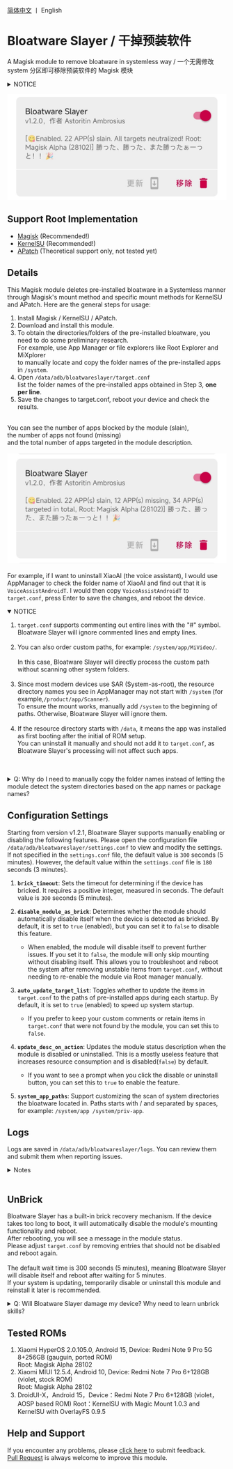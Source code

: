 [简体中文](README.md) 丨 English <br>

# Bloatware Slayer / 干掉预装软件

A Magisk module to remove bloatware in systemless way
/ 一个无需修改 system 分区即可移除预装软件的 Magisk 模块

<details>
<summary>NOTICE</summary>
This Magisk module required devices with unlocked BootLoader and specific Root Modules Manager (Magisk/KernelSU/APatch).
This Magisk module WILL NOT be able to work if your device doesn't get root access or even unlock BootLoader.
</details>

![Bloatware Slayer v1.2.0](webpage/img/bs_work_allclear.jpg)

## Support Root Implementation

- [Magisk](https://github.com/topjohnwu/Magisk) (Recommended!)
- [KernelSU](https://github.com/tiann/KernelSU) (Recommended!)
- [APatch](https://github.com/bmax121/APatch) (Theoretical support only, not tested yet)

## Details

This Magisk module deletes pre-installed bloatware in a Systemless manner through Magisk's mount method and specific mount methods for KernelSU and APatch. Here are the general steps for usage:

1. Install Magisk / KernelSU / APatch.
2. Download and install this module.
3. To obtain the directories/folders of the pre-installed bloatware, you need to do some preliminary research.<br>
For example, use App Manager or file explorers like Root Explorer and MiXplorer<br>
to manually locate and copy the folder names of the pre-installed apps in <code>/system</code>.<br>
4. Open <code>/data/adb/bloatwareslayer/target.conf</code> <br>
list the folder names of the pre-installed apps obtained in Step 3, **one per line**.<br>
5. Save the changes to target.conf, reboot your device and check the results.<br><br>

You can see the number of apps blocked by the module (slain),<br>
the number of apps not found (missing)<br>
and the total number of apps targeted in the module description.<br><br>
![Bloatware Slayer v1.2.0](webpage/img/bs_work_normal.jpg)
<br><br>
For example, if I want to uninstall XiaoAI (the voice assistant), I would use AppManager to check the folder name of XiaoAI and find out that it is <code>VoiceAssistAndroidT</code>. I would then copy <code>VoiceAssistAndroidT</code> to <code>target.conf</code>, press Enter to save the changes, and reboot the device.<br>

<details open>
<summary>NOTICE</summary>
<ol>
<li><code>target.conf</code> supports commenting out entire lines with the "#" symbol.<br>
Bloatware Slayer will ignore commented lines and empty lines.</li><br>
<li>You can also order custom paths, for example: <code>/system/app/MiVideo/</code>.</li><br>
In this case, Bloatware Slayer will directly process the custom path without scanning other system folders.<br><br>
<li>Since most modern devices use SAR (System-as-root), the resource directory names you see in AppManager may not start with <code>/system</code> (for example,<code>/product/app/Scanner</code>).<br>
To ensure the mount works, manually add <code>/system</code> to the beginning of paths. Otherwise, Bloatware Slayer will ignore them.</li><br>
<li>If the resource directory starts with <code>/data</code>, it means the app was installed as first booting after the initial of ROM setup.<br>
You can uninstall it manually and should not add it to <code>target.conf</code>, as Bloatware Slayer's processing will not affect such apps.</li><br>
</ol>
</details><br>

<details>
<summary>Q: Why do I need to manually copy the folder names instead of letting the module detect the system directories based on the app names or package names?</summary>

**Firstly, the APP name and package name are not reliable, and relying on these two factors to locate the APP folder is extremely inefficient.**  
For most standardized ROMs, the probability of using languages other than English to name system directories/folders is extremely low.  
Moreover, there are quite a few APPs whose APP names have no relation to their system directory/folder names (whether due to the ROM provider's carelessness and lack of proficiency leading to non-standard naming details, or the sinister intentions of some apps that deliberately use non-standard naming to hide their user data collection activities). If one insists on matching them in this way, not only would a large amount of data analysis be required, but the error rate would still be quite high.  

*For example, there is an app named "System Service," but its directory/folder name is "AdPushService," and its package name is "com.android.adpromote."*  

Regarding package names, please refer to [**"Confirmed feature that will not be added: Detecting package names is permanently off the table"**](https://github.com/Astoritin/Bloatware_Slayer/issues/6#issuecomment-2693035556).  

**Secondly, although this module operates in a Systemless (non-system-modifying) manner, you must always know and be certain of what you are doing.** You need to know which system apps you should disable, **instead of blindly copying someone else's list and then shifting all the blame to this Magisk module when problems arise.**

</details>

## Configuration Settings

Starting from version v1.2.1, Bloatware Slayer supports manually enabling or disabling the following features. Please open the configuration file <code>/data/adb/bloatwareslayer/settings.conf</code> to view and modify the settings. If not specified in the <code>settings.conf</code> file, the default value is <code>300</code> seconds (5 minutes). However, the default value within the <code>settings.conf</code> file is <code>180</code> seconds (3 minutes).

1. **<code>brick_timeout</code>**: Sets the timeout for determining if the device has bricked. It requires a positive integer, measured in seconds. The default value is <code>300</code> seconds (5 minutes).

2. **<code>disable_module_as_brick</code>**: Determines whether the module should automatically disable itself when the device is detected as bricked. By default, it is set to <code>true</code> (enabled), but you can set it to <code>false</code> to disable this feature.  
   - When enabled, the module will disable itself to prevent further issues. If you set it to <code>false</code>, the module will only skip mounting without disabling itself. This allows you to troubleshoot and reboot the system after removing unstable items from <code>target.conf</code>, without needing to re-enable the module via Root manager manually.

3. **<code>auto_update_target_list</code>**: Toggles whether to update the items in <code>target.conf</code> to the paths of pre-installed apps during each startup. By default, it is set to <code>true</code> (enabled) to speed up system startup.  
   - If you prefer to keep your custom comments or retain items in <code>target.conf</code> that were not found by the module, you can set this to <code>false</code>.

4. **<code>update_desc_on_action</code>**: Updates the module status description when the module is disabled or uninstalled. This is a mostly useless feature that increases resource consumption and is disabled(<code>false</code>) by default.  
   - If you want to see a prompt when you click the disable or uninstall button, you can set this to <code>true</code> to enable the feature.

5. **<code>system_app_paths</code>**: Support customizing the scan of system directories the bloatware located in. Paths starts with / and separated by spaces, for example: <code>/system/app /system/priv-app</code>.

## Logs

Logs are saved in <code>/data/adb/bloatwareslayer/logs</code>. You can review them and submit them when reporting issues.  
<details><br>
<summary>Notes</summary>

<del>log_pfd_(timestamp).txt is the log related to the core functionality of Bloatware Slayer v1.0.9-. Since the system is not fully initialized at this stage, the date you see might appear very strange. Please do not be concerned. As post-fs-data.sh has been removed since v1.1.0+, you should not submit this log when reporting issues.</del><br><br>

<del>log_s_(timestamp).txt is the log related to the additional functionality of Bloatware Slayer v1.1.0-. For v1.1.0+ core functionality logs, the timestamp has been properly initialized.</del><br><br>

<del>bs_log_setup_(timestamp).txt is a fragment file generated during the installation of Bloatware Slayer. Currently……it doesn’t have much use.</del><br><br>

**bs_log_core_(timestamp).txt** is the log related to both the core and additional functionalities of Bloatware Slayer v1.2.0+.<br><br><br>

**When reporting issues, please simply zip the entire logs folder and upload it.**<br>
</details><br>


## UnBrick

Bloatware Slayer has a built-in brick recovery mechanism. If the device takes too long to boot, it will automatically disable the module's mounting functionality and reboot.<br>
After rebooting, you will see a message in the module status.<br>
Please adjust <code>target.conf</code> by removing entries that should not be disabled and reboot again.<br><br>
The default wait time is 300 seconds (5 minutes), meaning Bloatware Slayer will disable itself and reboot after waiting for 5 minutes.<br>If your system is updating, temporarily disable or uninstall this module and reinstall it later is recommended.

<details>
<summary>Q: Will Bloatware Slayer damage my device? Why need to learn unbrick skills?</summary>
Firstly, Bloatware Slayer only uses the built-in methods of Magisk and KernelSU/APatch to make the folders of pre-installed apps empty or invisible, preventing the system from installing and loading these apps.<br>
<b>The module itself does not directly modify the system</b>.<br>
Once you disable or uninstall this module, all changes will be reverted, and your system will not be damaged.<br>
This is the essence of being "systemless (no system modification)"<br><br>
However, some apps should not be uninstalled or blocked casually.<br>
Firstly, consider <b>system stability</b>.<br>
<b>Some apps are essential for maintaining normal system operations</b>, such as Settings and System UI.<br>
Fortunately, only a small number of system apps fall into this category----perhaps only 20-30 out of 100 system apps.<br><br>
Secondly, some manufacturers (e.g.MIUI, Huawei, Google) include a large number of apps that appear "reasonable" but are essentially adware and data collection tools.<br>
These apps are placed on a system whitelist, and most restrictions do not apply to them. The critical issue is that <b>the system may refuse to boot if these apps are uninstalled or missing</b>.<br>It may get stuck on the boot animation or fail to provide certain services.<br><br>
If you add certain apps to <code>target.conf</code> and the device gets stuck on the boot animation or the first boot screen, it means either these apps are essential for maintaining normal system operations or they are the "uninstall-and-break" type of apps.<br>In such cases, you need to use the brick recovery method. Here are some suggestions:<br>

1. For **Magisk Alpha**, if the device fails to boot normally twice, it will enter safe mode and disable all modules on the third boot. You can then modify <code>target.conf</code>.
2. For **KernelSU/APatch**, during the boot process from the first screen to the boot animation, you can press the volume-down button about ten times consecutively (not long-press). If your device's KernelSU kernel includes the brick recovery code, it will likely enter safe mode and disable all modules.
3. For devices that support third-party Recovery, you can use the Recovery's module management interface to easily disable Bloatware Slayer when using Magisk.
</details>

## Tested ROMs

1. Xiaomi HyperOS 2.0.105.0, Android 15, Device: Redmi Note 9 Pro 5G 8+256GB (gauguin, ported ROM)<br>
    Root: Magisk Alpha 28102<br>
2. Xiaomi MIUI 12.5.4, Android 10, Device: Redmi Note 7 Pro 6+128GB (violet, stock ROM)<br>
    Root: Magisk Alpha 28102<br>
3. DroidUI-X，Android 15，Device：Redmi Note 7 Pro 6+128GB (violet，AOSP based ROM)
    Root：KernelSU with Magic Mount 1.0.3 and KernelSU with OverlayFS 0.9.5

## Help and Support

If you encounter any problems, please [click here](https://github.com/Astoritin/BloatwareSlayer/issues) to submit feedback.<br>
[Pull Request](https://github.com/Astoritin/BloatwareSlayer/pulls) is always welcome to improve this module.
